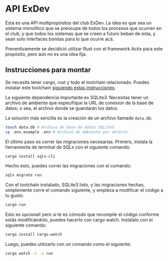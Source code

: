 # API ExDev

Esta es una API multipropósitos del club ExDev. La idea es que sea un sistema monolítico que se preocupe de todos los procesos que ocurren en el club, y que todos los sistemas que se creen a futuro beban de esta, y sean solo interfaces bonitas para lo que ocurre acá.

Preventivamente se decidició utilizar Rust con el framework Actix para este propósito, pero aún no es una idea fija.

## Instrucciones para montar

Se necesita tener cargo, rust y todo el toolchain relacionado. Puedes instalar este toolchain [siguiendo estas instrucciones](https://www.rust-lang.org/tools/install).

La siguiente dependencia importante es SQLite3. Necesitas tener un archivo de ambiente que especifique la URL de conexion de la base de datos; o sea, el archivo donde se guardarán los datos.

La solución más sencilla es la creación de un archivo llamado `data.db`:

```bash
touch data.db # Archivo de base de datos SQLite3.
cp .env.example .env # Archivo de ambiente por defecto.
```

El último paso es correr las migraciones necesarias. Primero, instala la herramienta de terminal de SQLx con el siguiente comando:

```bash
cargo install sqlx-cli
```

Hecho esto, puedes correr las migraciones con el comando:

```bash
sqlx migrate run
```

Con el toolchain instalado, SQLite3 listo, y las migraciones hechas, simplemente corre el comando siguiente, y empieza a modificar el código a tu gusto:

```bash
cargo run
```

Esto es opcional! pero si te es cómodo que recompile el código conforme estás modificándolo, puedes hacerlo con cargo watch. Instálalo con el siguiente comando:

```bash
cargo install cargo-watch
```

Luego, puedes utilizarlo con un comando como el siguiente:

```bash
cargo watch -c -x run
```
